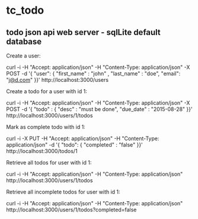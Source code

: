 # tc_todo

## todo json api web server - sqlLite default database

Create a user:

curl -i -H "Accept: application/json" -H "Content-Type: application/json" -X POST -d '{ "user": { "first_name" : "john" , "last_name" : "doe", "email": "j@d.com" }}' http://localhost:3000/users

Create a todo for a user with id 1:

curl -i -H "Accept: application/json" -H "Content-Type: application/json" -X POST -d '{ "todo" : { "desc" : "must be done", "due_date" : "2015-08-28" }}' http://localhost:3000/users/1/todos

Mark as complete todo with id 1:

curl -i -X PUT  -H "Accept: application/json" -H "Content-Type: application/json" -d '{ "todo": { "completed" : "false" }}' http://localhost:3000/todos/1

Retrieve all todos for user with id 1:

curl -i -H "Accept: application/json" -H "Content-Type: application/json" http://localhost:3000/users/1/todos

Retrieve all incomplete todos for user with id 1:

curl -i -H "Accept: application/json" -H "Content-Type: application/json" http://localhost:3000/users/1/todos?completed=false


